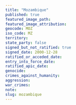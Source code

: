 ```yaml
---
title: "Mozambique"
published: true
featured_image_path:
featured_image_attribution:
geocode: MOZ
iso_code: MZ
territory:
state_party: false
signed_but_not_ratified: true
signed_date: 2000-12-28
ratified_or_acceded_date:
entry_into_force_date:
ratified_apic_date:
genocide:
crimes_against_humanity:
aggression:
war_crimes:
note:
slug: mozambique
---
```

